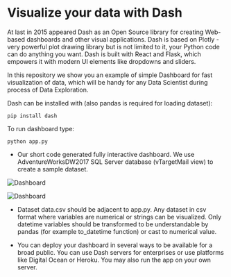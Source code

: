 Visualize your data with Dash
==================================
At last in 2015 appeared Dash as an Open Source library for creating Web-based dashboards and other visual applications. Dash is based on Plotly - very powerful plot drawing library but is not limited to it, your Python code can do anything you want. Dash is built with React and Flask, which empowers it with modern UI elements like dropdowns and sliders.

In this repository we show you an example of simple Dashboard for fast visualization of data, which will be handy for any Data Scientist during process of Data Exploration.

Dash can be installed with (also pandas is required for loading dataset): 
```
pip install dash
```


To run dashboard type:
```
python app.py
```

- Our short code generated fully interactive dashboard. We use AdventureWorksDW2017 SQL Server database (vTargetMail view) to create a sample dataset.

![Dashboard](https://github.com/Addepto/DASH_DataVizualization/blob/master/images/histogram.PNG)

![Dashboard](https://github.com/Addepto/DASH_DataVizualization/blob/master/images/box%20plot.PNG)


- Dataset data.csv should be adjacent to app.py. Any dataset in csv format where variables are numerical or strings can be visualized. Only datetime variables should be transformed to be understandable by pandas (for example to_datetime function) or cast to numerical value. 

- You can deploy your dashboard in several ways to be available for a broad public. You can use Dash servers for enterprises or use platforms like Digital Ocean or Heroku. You may also run the app on your own server.
